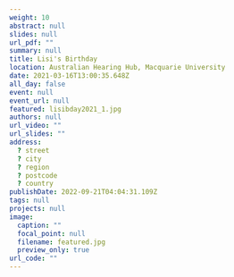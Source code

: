 ```yaml
---
weight: 10
abstract: null
slides: null
url_pdf: ""
summary: null
title: Lisi's Birthday
location: Australian Hearing Hub, Macquarie University
date: 2021-03-16T13:00:35.648Z
all_day: false
event: null
event_url: null
featured: lisibday2021_1.jpg
authors: null
url_video: ""
url_slides: ""
address:
  ? street
  ? city
  ? region
  ? postcode
  ? country
publishDate: 2022-09-21T04:04:31.109Z
tags: null
projects: null
image:
  caption: ""
  focal_point: null
  filename: featured.jpg
  preview_only: true
url_code: ""
---
```


